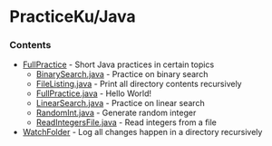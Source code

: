 # PracticeKu/Java

### Contents
* [FullPractice](Java/FullPractice) - Short Java practices in certain topics
  * [BinarySearch.java](Java/FullPractice/src/fullpractice/BinarySearch.java) - Practice on binary search
  * [FileListing.java](Java/FullPractice/src/fullpractice/FileListing.java) - Print all directory contents recursively
  * [FullPractice.java](Java/FullPractice/src/fullpractice/FullPractice.java) - Hello World!
  * [LinearSearch.java](Java/FullPractice/src/fullpractice/LinearSearch.java) - Practice on linear search
  * [RandomInt.java](Java/FullPractice/src/fullpractice/RandomInt.java) - Generate random integer
  * [ReadIntegersFile.java](Java/FullPractice/src/fullpractice/RandomInt.java) - Read integers from a file
* [WatchFolder](Java/WatchFolder) - Log all changes happen in a directory recursively
